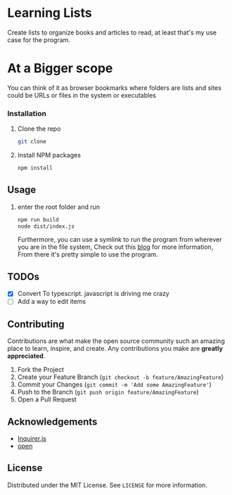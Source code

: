 # Learning Lists

Create lists to organize books and articles to read, at least that's my use case for the program.

# At a Bigger scope

You can think of it as browser bookmarks where folders are lists and sites could be URLs or files in the system or executables

### Installation

1. Clone the repo
   ```sh
   git clone
   ```
2. Install NPM packages
   ```sh
   npm install
   ```

## Usage

1. enter the root folder and run
   ```sh
   npm run build
   node dist/index.js
   ```
   Furthermore, you can use a symlink to run the program from wherever you are in the file system, Check out this [blog](https://dev.to/unorthodev/utilizing-symbolic-links-in-your-node-js-projects-17bo) for more information, From there it's pretty simple to use the program.

## TODOs

- [x] Convert To typescript. javascript is driving me crazy
- [ ] Add a way to edit items

## Contributing

Contributions are what make the open source community such an amazing place to learn, inspire, and create. Any contributions you make are **greatly appreciated**.

1. Fork the Project
2. Create your Feature Branch (`git checkout -b feature/AmazingFeature`)
3. Commit your Changes (`git commit -m 'Add some AmazingFeature'`)
4. Push to the Branch (`git push origin feature/AmazingFeature`)
5. Open a Pull Request

## Acknowledgements

- [Inquirer.js](https://github.com/SBoudrias/Inquirer.js)
- [open](https://github.com/sindresorhus/open)

## License

Distributed under the MIT License. See `LICENSE` for more information.
